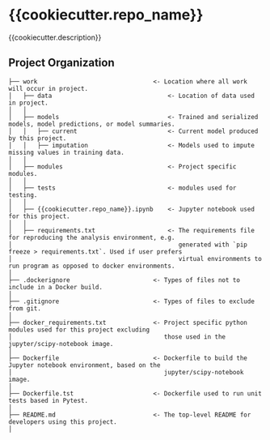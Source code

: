 # {{cookiecutter.repo_name}}

{{cookiecutter.description}}

Project Organization
------------

    ├── work                                <- Location where all work will occur in project.
    │   ├── data                                <- Location of data used in project.
    │   │
    │   ├── models                              <- Trained and serialized models, model predictions, or model summaries.
    │   │   ├── current                         <- Current model produced by this project.
    │   │   ├── imputation                      <- Models used to impute missing values in training data.
    │   │
    │   ├── modules                             <- Project specific modules.
    │   │
    │   ├── tests                               <- modules used for testing.
    │   │
    │   ├── {{cookiecutter.repo_name}}.ipynb    <- Jupyter notebook used for this project.
    │   │
    │   ├── requirements.txt                    <- The requirements file for reproducing the analysis environment, e.g.
    │                                              generated with `pip freeze > requirements.txt`. Used if user prefers
    │                                              virtual environments to run program as opposed to docker environments.
    │
    ├── .dockerignore                       <- Types of files not to include in a Docker build.
    │
    ├── .gitignore                          <- Types of files to exclude from git.
    │
    ├── docker_requirements.txt             <- Project specific python modules used for this project excluding 
    │                                          those used in the jupyter/scipy-notebook image.
    │
    ├── Dockerfile                          <- Dockerfile to build the Jupyter notebook environment, based on the 
    │                                          jupyter/scipy-notebook image.
    │
    ├── Dockerfile.tst                      <- Dockerfile used to run unit tests based in Pytest.
    │
    ├── README.md                           <- The top-level README for developers using this project.
    │
